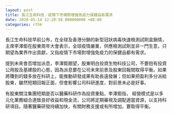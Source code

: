 ```yaml
---
layout: post
title: 長江生命科技：疫情下市場對增強免疫力保健品有需求
date: 2020-05-14 12:20:58.000000000 +08:00
categories: rthk
---
```


長江生命科技早前公布，在全球及香港分銷的新型冠狀病毒快速檢測試劑盒銷情，主席李澤鉅在股東周年大會表示，全球疫情嚴重，供應檢測試劑並非一門生意，只期望為業界作出貢獻，又指疫情下市場對增強免疫力的保健品都有需求。

提到未來會否增加派息，李澤鉅期望，股東明白投資生物科技公司，不要抱有投資公用股及基建股的心態，因為派息要在公司未來前景及股東回報間取得平衡。如果將賺到的錢多放在科研上，能推動研發成果有助長遠發展；但如果把盈利多分派給股東，雖然短期回報正面，但會影響公司科研進度，對前景未必是好事。

有股東關注集團短期是否以醫藥科研作為投資重點，李澤鉅指， 經營模式是以多元化業務組合達致良好收益和現金流，公司將定期審視及調配適當資源，以支持科研項目。隨著醫藥研發持續加快，有關財務支援或有所增加，要取得平衡。
